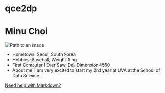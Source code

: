 # qce2dp

# Minu Choi

![Path to an image](SDS_Headshot.JPG)

- Hometown: Seoul, South Korea
- Hobbies: Baseball, Weightlifting
- First Computer I Ever Saw: Dell Dimension 4550
- About me: I am very excited to start my 2nd year at UVA at the School of Data Science.

[Need help with Markdown?](https://docs.github.com/en/get-started/writing-on-github/getting-started-with-writing-and-formatting-on-github/basic-writing-and-formatting-syntax)

